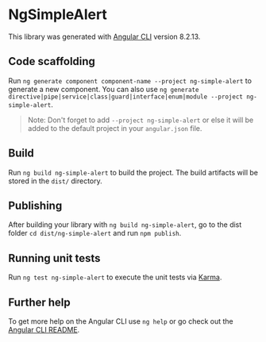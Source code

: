 # NgSimpleAlert

This library was generated with [Angular CLI](https://github.com/angular/angular-cli) version 8.2.13.

## Code scaffolding

Run `ng generate component component-name --project ng-simple-alert` to generate a new component. You can also use `ng generate directive|pipe|service|class|guard|interface|enum|module --project ng-simple-alert`.
> Note: Don't forget to add `--project ng-simple-alert` or else it will be added to the default project in your `angular.json` file. 

## Build

Run `ng build ng-simple-alert` to build the project. The build artifacts will be stored in the `dist/` directory.

## Publishing

After building your library with `ng build ng-simple-alert`, go to the dist folder `cd dist/ng-simple-alert` and run `npm publish`.

## Running unit tests

Run `ng test ng-simple-alert` to execute the unit tests via [Karma](https://karma-runner.github.io).

## Further help

To get more help on the Angular CLI use `ng help` or go check out the [Angular CLI README](https://github.com/angular/angular-cli/blob/master/README.md).
